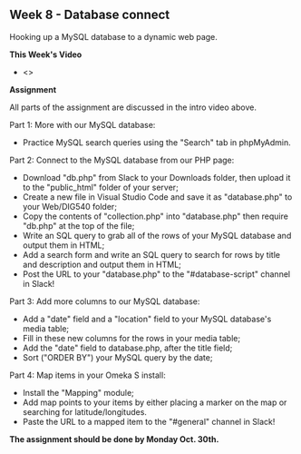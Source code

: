 ## Week 8 - Database connect

Hooking up a MySQL database to a dynamic web page.

**This Week's Video**

- <>

**Assignment**

All parts of the assignment are discussed in the intro video above.

Part 1: More with our MySQL database:
- Practice MySQL search queries using the "Search" tab in phpMyAdmin.

Part 2: Connect to the MySQL database from our PHP page:
- Download "db.php" from Slack to your Downloads folder, then upload it to the "public_html" folder of your server;
- Create a new file in Visual Studio Code and save it as "database.php" to your Web/DIG540 folder;
- Copy the contents of "collection.php" into "database.php" then require "db.php" at the top of the file;
- Write an SQL query to grab all of the rows of your MySQL database and output them in HTML;
- Add a search form and write an SQL query to search for rows by title and description and output them in HTML;
- Post the URL to your "database.php" to the "#database-script" channel in Slack!

Part 3: Add more columns to our MySQL database:
- Add a "date" field and a "location" field to your MySQL database's media table;
- Fill in these new columns for the rows in your media table;
- Add the "date" field to database.php, after the title field;
- Sort ("ORDER BY") your MySQL query by the date;

Part 4: Map items in your Omeka S install:
- Install the "Mapping" module;
- Add map points to your items by either placing a marker on the map or searching for latitude/longitudes.
- Paste the URL to a mapped item to the "#general" channel in Slack!

**The assignment should be done by Monday Oct. 30th.**
